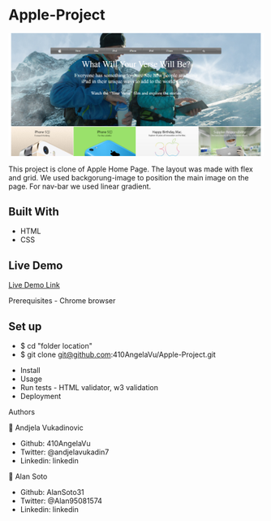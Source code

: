 # Apple-Project

![screenshot](/apple-homepage.png)

This project is clone of Apple Home Page. The layout was made with flex and grid. We used backgorung-image to position the main image on the page. For nav-bar we used linear gradient.


## Built With

- HTML
- CSS

## Live Demo

[Live Demo Link](....)

Prerequisites - Chrome browser

## Set up

 - $ cd "folder location"
 - $ git clone git@github.com:410AngelaVu/Apple-Project.git
* Install
* Usage 
* Run tests - HTML validator, w3 validation
* Deployment 

Authors

👤 Andjela Vukadinovic

 - Github: 410AngelaVu
 - Twitter: @andjelavukadin7
 - Linkedin: linkedin

👤 Alan Soto

 - Github: AlanSoto31
 - Twitter: @Alan95081574
 - Linkedin: linkedin